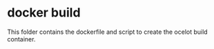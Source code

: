 # docker build

This folder contains the dockerfile and script to create the ocelot build container.